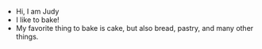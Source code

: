 - Hi, I am Judy
- I like to bake!
- My favorite thing to bake is cake, but also bread, pastry, and many other things.
